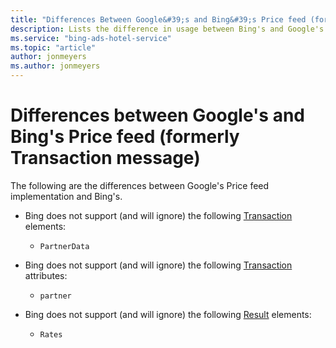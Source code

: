 ```yaml
---
title: "Differences Between Google&#39;s and Bing&#39;s Price feed (formerly Transaction message) Usage"
description: Lists the difference in usage between Bing's and Google's price feed.
ms.service: "bing-ads-hotel-service"
ms.topic: "article"
author: jonmeyers
ms.author: jonmeyers
---
```


# Differences between Google's and Bing's Price feed (formerly Transaction message)

The following are the differences between Google's Price feed implementation and Bing's.

- Bing does not support (and will ignore) the following [Transaction](reference.md#transaction-type) elements:  
  
  - `PartnerData`
  
- Bing does not support (and will ignore) the following [Transaction](reference.md#transaction) attributes:  
  
  - `partner`
  
- Bing does not support (and will ignore) the following [Result](reference.md#result-type) elements:
  
  - `Rates`
  

